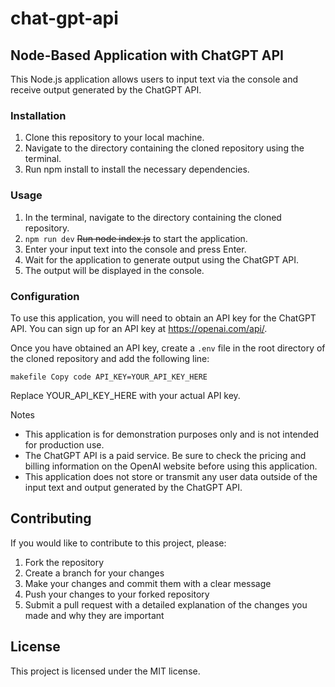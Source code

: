 # chat-gpt-api

## Node-Based Application with ChatGPT API
This Node.js application allows users to input text via the console and receive output generated by the ChatGPT API.

### Installation
1. Clone this repository to your local machine.
2. Navigate to the directory containing the cloned repository using the terminal.
3. Run npm install to install the necessary dependencies.
### Usage
1. In the terminal, navigate to the directory containing the cloned repository.
2. `npm run dev` ~~Run node index.js~~ to start the application.
3. Enter your input text into the console and press Enter.
4. Wait for the application to generate output using the ChatGPT API.
5. The output will be displayed in the console.
### Configuration
To use this application, you will need to obtain an API key for the ChatGPT API. You can sign up for an API key at https://openai.com/api/.

Once you have obtained an API key, create a `.env` file in the root directory of the cloned repository and add the following line:

`makefile
Copy code
API_KEY=YOUR_API_KEY_HERE`

Replace YOUR_API_KEY_HERE with your actual API key.

Notes
- This application is for demonstration purposes only and is not intended for production use.
- The ChatGPT API is a paid service. Be sure to check the pricing and billing information on the OpenAI website before using this application.
- This application does not store or transmit any user data outside of the input text and output generated by the ChatGPT API.

## Contributing

If you would like to contribute to this project, please:

1. Fork the repository
2. Create a branch for your changes
3. Make your changes and commit them with a clear message
4. Push your changes to your forked repository
5. Submit a pull request with a detailed explanation of the changes you made and why they are important

## License

This project is licensed under the MIT license.
